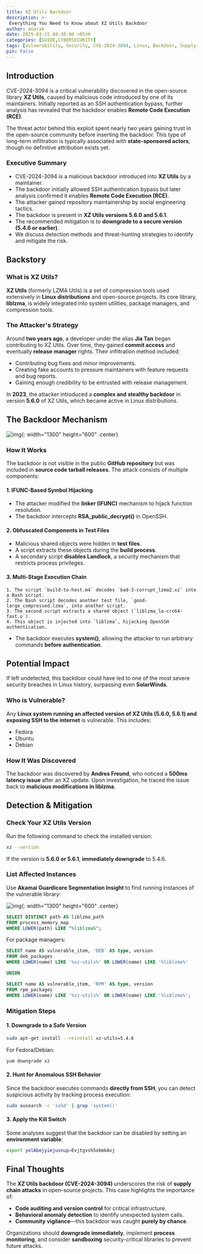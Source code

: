 ```yaml
--- 
title: XZ Utils Backdoor 
description: >-
 Everything You Need to Know about XZ Utils Backdoor
author: anorak
date: 2025-03-15 04:30:00 +0530
categories: [GUIDE,CYBERSECURITY]
tags: [Vulnerability, Security, CVE-2024-3094, Linux, Backdoor, Supply Chain, Open Source]
pin: False
--- 
```


## Introduction
CVE-2024-3094 is a critical vulnerability discovered in the open-source library **XZ Utils**, caused by malicious code introduced by one of its maintainers. Initially reported as an SSH authentication bypass, further analysis has revealed that the backdoor enables **Remote Code Execution (RCE)**.

The threat actor behind this exploit spent nearly two years gaining trust in the open-source community before inserting the backdoor. This type of long-term infiltration is typically associated with **state-sponsored actors**, though no definitive attribution exists yet.

### **Executive Summary**
- CVE-2024-3094 is a malicious backdoor introduced into **XZ Utils** by a maintainer.
- The backdoor initially allowed SSH authentication bypass but later analysis confirmed it enables **Remote Code Execution (RCE)**.
- The attacker gained repository maintainership by social engineering tactics.
- The backdoor is present in **XZ Utils versions 5.6.0 and 5.6.1**.
- The recommended mitigation is to **downgrade to a secure version (5.4.6 or earlier)**.
- We discuss detection methods and threat-hunting strategies to identify and mitigate the risk.

 

## **Backstory**
### What is XZ Utils?
**XZ Utils** (formerly LZMA Utils) is a set of compression tools used extensively in **Linux distributions** and open-source projects. Its core library, **liblzma**, is widely integrated into system utilities, package managers, and compression tools.

### The Attacker's Strategy
Around **two years ago**, a developer under the alias **Jia Tan** began contributing to XZ Utils. Over time, they gained **commit access** and eventually **release manager** rights. Their infiltration method included:
- Contributing bug fixes and minor improvements.
- Creating fake accounts to pressure maintainers with feature requests and bug reports.
- Gaining enough credibility to be entrusted with release management.

In **2023**, the attacker introduced a **complex and stealthy backdoor** in version **5.6.0** of XZ Utils, which became active in Linux distributions.

 

## **The Backdoor Mechanism**


![img](/assets/img/202503/30.avif){: width="1300" height="600"  .center}

### **How It Works**
The backdoor is not visible in the public **GitHub repository** but was included in **source code tarball releases**. The attack consists of multiple components:

#### **1. IFUNC-Based Symbol Hijacking**
- The attacker modified the **linker (IFUNC)** mechanism to hijack function resolution.
- The backdoor intercepts **RSA_public_decrypt()** in OpenSSH.

#### **2. Obfuscated Components in Test Files**
- Malicious shared objects were hidden in **test files**.
- A script extracts these objects during the **build process**.
- A secondary script **disables Landlock**, a security mechanism that restricts process privileges.

#### **3. Multi-Stage Execution Chain**
```plaintext
1. The script `build-to-host.m4` decodes `bad-3-corrupt_lzma2.xz` into a Bash script.
2. The Bash script decodes another test file, `good-large_compressed.lzma`, into another script.
3. The second script extracts a shared object (`liblzma_la-crc64-fast.o`).
4. This object is injected into `liblzma`, hijacking OpenSSH authentication.
```
- The backdoor executes **system()**, allowing the attacker to run arbitrary commands **before authentication**.

 

## **Potential Impact**
If left undetected, this backdoor could have led to one of the most severe security breaches in Linux history, surpassing even **SolarWinds**.

### **Who is Vulnerable?**
Any **Linux system running an affected version of XZ Utils (5.6.0, 5.6.1) and exposing SSH to the internet** is vulnerable. This includes:
- Fedora
- Ubuntu
- Debian

### **How It Was Discovered**
The backdoor was discovered by **Andres Freund**, who noticed a **500ms latency issue** after an XZ update. Upon investigation, he traced the issue back to **malicious modifications in liblzma**.

 

## **Detection & Mitigation**
### **Check Your XZ Utils Version**
Run the following command to check the installed version:
```sh
xz --version
```
If the version is **5.6.0 or 5.6.1**, **immediately downgrade** to 5.4.6.

### **List Affected Instances**

Use **Akamai Guardicore Segmentation Insight** to find running instances of the vulnerable library:

![img](/assets/img/202503/301.avif){: width="1300" height="600"  .center}

```sql
SELECT DISTINCT path AS liblzma_path
FROM process_memory_map
WHERE LOWER(path) LIKE "%liblzma%";
```
For package managers:
```sql
SELECT name AS vulnerable_item, 'DEB' AS type, version
FROM deb_packages
WHERE LOWER(name) LIKE '%xz-utils%' OR LOWER(name) LIKE '%liblzma%'

UNION

SELECT name AS vulnerable_item, 'RPM' AS type, version
FROM rpm_packages
WHERE LOWER(name) LIKE '%xz-utils%' OR LOWER(name) LIKE '%liblzma%';
```

### **Mitigation Steps**
#### **1. Downgrade to a Safe Version**
```sh
sudo apt-get install --reinstall xz-utils=5.4.6
```
For Fedora/Debian:
```sh
yum downgrade xz
```
#### **2. Hunt for Anomalous SSH Behavior**
Since the backdoor executes commands **directly from SSH**, you can detect suspicious activity by tracking process execution:
```sh
sudo ausearch -c 'sshd' | grep 'system()'
```
#### **3. Apply the Kill Switch**
Some analyses suggest that the backdoor can be disabled by setting an **environment variable**:
```sh
export yolAbejyiejuvnup=Evjtgvsh5okmkAvj
```

 

## **Final Thoughts**
The **XZ Utils backdoor (CVE-2024-3094)** underscores the risk of **supply chain attacks** in open-source projects. This case highlights the importance of:
- **Code auditing and version control** for critical infrastructure.
- **Behavioral anomaly detection** to identify unexpected system calls.
- **Community vigilance**—this backdoor was caught **purely by chance**.

Organizations should **downgrade immediately**, implement **process monitoring**, and consider **sandboxing** security-critical libraries to prevent future attacks.

